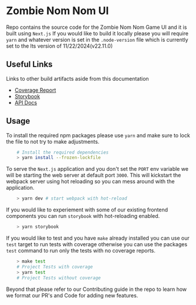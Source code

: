 Zombie Nom Nom UI
===

Repo contains the source code for the Zombie Nom Nom Game UI and it is built using `Next.js`
If you would like to build it locally please you will require `yarn` and whatever version is set in the `.node-version` file
which is currently set to the lts version of 11/22/2024(v22.11.0)

Useful Links
---

Links to other build artifacts aside from this documentation

- [Coverage Report](https://consulting.gxldcptrick.dev/zombie-nomnom-ui/coverage)
- [Storybook](https://consulting.gxldcptrick.dev/zombie-nomnom-ui/storybook)
- [API Docs](https://consulting.gxldcptrick.dev/zombie-nomnom-ui/)


Usage
---

To install the required npm packages please use `yarn` and make sure to lock the file to not try to make adjustments.

```bash
    # Install the required dependencies
    > yarn install --frozen-lockfile
```

To serve the `Next.js` application and you don't set the `PORT` env variable we will be starting the web server at default port `3000`.
This will kickstart the webpack server using hot reloading so you can mess around with the application.

```bash
    > yarn dev # start webpack with hot-reload
```

If you would like to experiement with some of our existing frontend components you can run `storybook` with hot-reloading enabled.

```bash
    > yarn storybook
```

If you would like to test and you have `make` already installed you can use our `test` target to run tests with coverage otherwise
you can use the packages `test` command to run only the tests with no coverage reports.

```bash
    > make test
    # Project Tests with coverage
    > yarn test
    # Project Tests without coverage
```

Beyond that please refer to our Contributing guide in the repo to learn how we format our PR's and Code for adding new features.